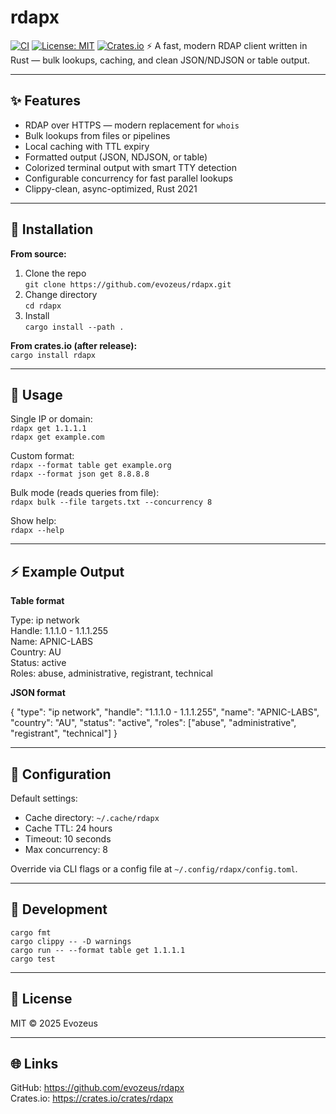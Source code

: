 # rdapx
[![CI](https://github.com/evozeus/rdapx/actions/workflows/ci.yml/badge.svg)](https://github.com/evozeus/rdapx/actions/workflows/ci.yml)
[![License: MIT](https://img.shields.io/badge/License-MIT-blue.svg)](LICENSE)
[![Crates.io](https://img.shields.io/crates/v/rdapx.svg)](https://crates.io/crates/rdapx)
⚡ A fast, modern RDAP client written in Rust — bulk lookups, caching, and clean JSON/NDJSON or table output.

---

## ✨ Features

- RDAP over HTTPS — modern replacement for `whois`
- Bulk lookups from files or pipelines
- Local caching with TTL expiry
- Formatted output (JSON, NDJSON, or table)
- Colorized terminal output with smart TTY detection
- Configurable concurrency for fast parallel lookups
- Clippy-clean, async-optimized, Rust 2021

---

## 🚀 Installation

**From source:**
1. Clone the repo  
   `git clone https://github.com/evozeus/rdapx.git`
2. Change directory  
   `cd rdapx`
3. Install  
   `cargo install --path .`

**From crates.io (after release):**  
`cargo install rdapx`

---

## 🧰 Usage

Single IP or domain:  
`rdapx get 1.1.1.1`  
`rdapx get example.com`

Custom format:  
`rdapx --format table get example.org`  
`rdapx --format json get 8.8.8.8`

Bulk mode (reads queries from file):  
`rdapx bulk --file targets.txt --concurrency 8`

Show help:  
`rdapx --help`

---

## ⚡ Example Output

**Table format**

Type:     ip network  
Handle:   1.1.1.0 - 1.1.1.255  
Name:     APNIC-LABS  
Country:  AU  
Status:   active  
Roles:    abuse, administrative, registrant, technical  

**JSON format**

{
  "type": "ip network",
  "handle": "1.1.1.0 - 1.1.1.255",
  "name": "APNIC-LABS",
  "country": "AU",
  "status": "active",
  "roles": ["abuse", "administrative", "registrant", "technical"]
}

---

## 🧩 Configuration

Default settings:  
- Cache directory: `~/.cache/rdapx`  
- Cache TTL: 24 hours  
- Timeout: 10 seconds  
- Max concurrency: 8  

Override via CLI flags or a config file at `~/.config/rdapx/config.toml`.

---

## 🧪 Development

`cargo fmt`  
`cargo clippy -- -D warnings`  
`cargo run -- --format table get 1.1.1.1`  
`cargo test`

---

## 🪪 License

MIT © 2025 Evozeus

---

## 🌐 Links

GitHub: https://github.com/evozeus/rdapx  
Crates.io: https://crates.io/crates/rdapx  
